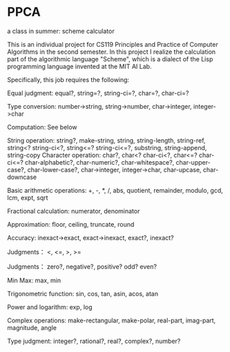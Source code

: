 # PPCA
a class in summer: scheme calculator

This is an individual project for CS119 Principles and Practice of Computer Algorithms in the second semester. 
In this project I realize the calculation part of the algorithmic language "Scheme", which is a dialect of the Lisp programming language invented at the MIT AI Lab. 

Specifically, this job requires the following:

Equal judgment:	equal?, string=?, string-ci=?, char=?, char-ci=?

Type conversion:	number->string, string->number, char->integer, integer->char

Computation:	See below

String operation:	string?, make-string, string, string-length, string-ref,   string<? string-ci<?, string<=? string-ci<=?, substring, string-append, string-copy
Character operation:	char?, char<? char-ci<?, char<=? char-ci<=? char-alphabetic?, char-numeric?, char-whitespace?, char-upper-case?, char-lower-case?, char->integer, integer->char, char-upcase, char-downcase


Basic arithmetic operations:	+, -, *, /, abs, quotient, remainder, modulo, gcd, lcm, expt, sqrt

Fractional calculation:	numerator, denominator

Approximation:	floor, ceiling, truncate, round

Accuracy:	inexact->exact, exact->inexact, exact?, inexact?

Judgments：	<, <=, >, >=

Judgments：	zero?, negative?, positive? odd? even?

Min Max: 	max, min

Trigonometric function:	sin, cos, tan, asin, acos, atan

Power and logarithm:	exp, log

Complex operations:	make-rectangular, make-polar, real-part, imag-part, magnitude, angle

Type judgment:	integer?, rational?, real?, complex?, number?

